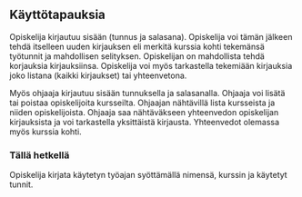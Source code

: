 ## Käyttötapauksia
Opiskelija kirjautuu sisään (tunnus ja salasana). Opiskelija voi tämän jälkeen tehdä itselleen uuden kirjauksen eli merkitä kurssia kohti tekemänsä työtunnit ja mahdollisen selityksen. Opiskelijan on mahdollista tehdä korjauksia kirjauksiinsa. Opiskelija voi myös tarkastella tekemiään kirjauksia joko listana (kaikki kirjaukset) tai yhteenvetona.

Myös ohjaaja kirjautuu sisään tunnuksella ja salasanalla. Ohjaaja voi lisätä tai poistaa opiskelijoita kursseilta. Ohjaajan nähtävillä lista kursseista ja niiden opiskelijoista. Ohjaaja saa nähtäväkseen yhteenvedon opiskelijan kirjauksista ja voi tarkastella yksittäistä kirjausta. Yhteenvedot olemassa myös kurssia kohti.

### Tällä hetkellä
Opiskelija kirjata käytetyn työajan syöttämällä nimensä, kurssin ja käytetyt tunnit.